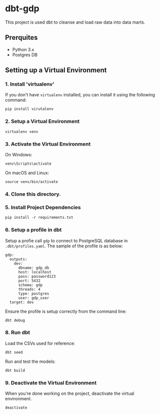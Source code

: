 # dbt-gdp

This project is used dbt to cleanse and load raw data into data marts.

## Prerquites

- Python 3.x
- Postgres DB


## Setting up a Virtual Environment
### 1. Install 'virtualenv'
If you don't have `virtualenv` installed, you can install it using the following command:

```
pip install virutalenv
```

### 2. Setup a Virtual Environment

```
virtualenv venv
```

### 3. Activate the Virtual Environment
On Windows:

```
venv\Scripts\activate
```

On macOS and Linux:

```
source venv/bin/activate
```

### 4. Clone this directory.

### 5. Install Project Dependencies

```
pip install -r requirements.txt
```

### 6. Setup a profile in dbt

Setup a profie call `gdp` to connect to PostgreSQL database in `.dbt/profiles.yaml`. The sample of the profile is as below:

```
gdp:
  outputs:
    dev:
      dbname: gdp_db
      host: localhost
      pass: password123
      port: 5432
      schema: gdp
      threads: 4
      type: postgres
      user: gdp_user
  target: dev

```
Ensure the profile is setup correctly from the command line:
```
dbt debug
```
### 8. Run dbt
Load the CSVs used for reference:
```
dbt seed
```
Run and test the models:
```
dbt build
```

### 9. Deactivate the Virtual Environment
When you're done working on the project, deactivate the virtual environment.

```
deactivate
```